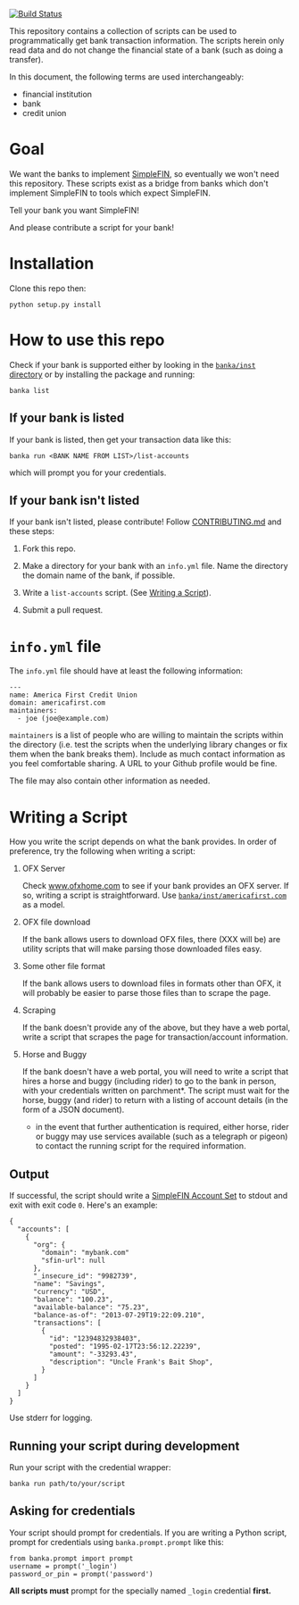 <!--
Copyright (c) The SimpleFIN Team
See LICENSE for details.
-->
[![Build Status](https://travis-ci.org/simplefin/bank-access.png)](https://travis-ci.org/simplefin/bank-access)

This repository contains a collection of scripts can be used to
programmatically get bank transaction information.  The scripts herein only
read data and do not change the financial state of a bank (such as doing a
transfer).

In this document, the following terms are used interchangeably:

- financial institution
- bank
- credit union



# Goal #

We want the banks to implement [SimpleFIN](http://simplefin.org),
so eventually we won't need this repository.  These scripts exist as a bridge
from banks which don't implement SimpleFIN to tools which expect SimpleFIN.  

Tell your bank you want SimpleFIN!

And please contribute a script for your bank!


# Installation #

Clone this repo then:

    python setup.py install



# How to use this repo #

Check if your bank is supported either by looking in the
[`banka/inst` directory](banka/inst/) or by installing the package and running:

    banka list



## If your bank is listed ##

If your bank is listed, then get your transaction data like this:

    banka run <BANK NAME FROM LIST>/list-accounts

which will prompt you for your credentials.



## If your bank isn't listed ##

If your bank isn't listed, please contribute!  Follow
[CONTRIBUTING.md](CONTRIBUTING.md) and these steps:

1. Fork this repo.

2. Make a directory for your bank with an `info.yml` file.  Name the
   directory the domain name of the bank, if possible.

3. Write a `list-accounts` script. (See [Writing a Script](#writing-a-script)).

4. Submit a pull request.


# `info.yml` file #

The `info.yml` file should have at least the following information:

    ---
    name: America First Credit Union
    domain: americafirst.com
    maintainers:
      - joe (joe@example.com)

`maintainers` is a list of people who are willing to maintain the scripts
within the directory (i.e. test the scripts when the underlying library
changes or fix them when the bank breaks them).  Include as much contact
information as you feel comfortable sharing.  A URL to your Github profile
would be fine.

The file may also contain other information as needed.


# Writing a Script #

How you write the script depends on what the bank provides.  In order of
preference, try the following when writing a script:

1. OFX Server

   Check www.ofxhome.com to see if your bank provides an OFX server.  If so,
   writing a script is straightforward.  Use
   [`banka/inst/americafirst.com`](banka/inst/americafirst.com/) as a
   model.

2. OFX file download

   If the bank allows users to download OFX files, there (XXX will be) are
   utility scripts that will make parsing those downloaded files easy.

3. Some other file format

   If the bank allows users to download files in formats other than OFX,
   it will probably be easier to parse those files than to scrape the page.

4. Scraping

   If the bank doesn't provide any of the above, but they have a web portal,
   write a script that scrapes the page for transaction/account information.

5. Horse and Buggy

   If the bank doesn't have a web portal, you will need to write a script that
   hires a horse and buggy (including rider) to go to the bank in person, with
   your credentials written on parchment*.  The script must wait for the horse,
   buggy (and rider) to return with a listing of account details (in the form
   of a JSON document).

   * in the event that further authentication is required, either horse, rider
   or buggy may use services available (such as a telegraph or pigeon) to
   contact the running script for the required information.


## Output ##

If successful, the script should write a
[SimpleFIN Account Set](http://simplefin.org/protocol.html#account-set) to
stdout and exit with exit code `0`.  Here's an example:

    {
      "accounts": [
        {
          "org": {
            "domain": "mybank.com"
            "sfin-url": null
          },
          "_insecure_id": "9982739",
          "name": "Savings",
          "currency": "USD",
          "balance": "100.23",
          "available-balance": "75.23",
          "balance-as-of": "2013-07-29T19:22:09.210",
          "transactions": [
            {
              "id": "12394832938403",
              "posted": "1995-02-17T23:56:12.22239",
              "amount": "-33293.43",
              "description": "Uncle Frank's Bait Shop",
            }
          ]
        }
      ]
    }

Use stderr for logging.


## Running your script during development ##

Run your script with the credential wrapper:

    banka run path/to/your/script



## Asking for credentials ##

Your script should prompt for credentials.  If you are writing a Python script,
prompt for credentials using `banka.prompt.prompt` like this:

    from banka.prompt import prompt
    username = prompt('_login')
    password_or_pin = prompt('password')

**All scripts must** prompt for the specially named `_login` credential
**first.**
 


